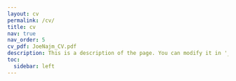 ```yaml
---
layout: cv
permalink: /cv/
title: cv
nav: true
nav_order: 5
cv_pdf: JoeNajm_CV.pdf
description: This is a description of the page. You can modify it in '_pages/cv.md'. You can also change or remove the top pdf download button.
toc:
  sidebar: left
---
```


